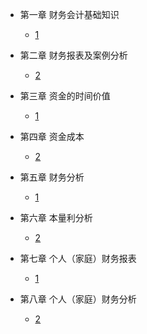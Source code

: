 * 第一章 财务会计基础知识
  * [1](pages/Index.md)


* 第二章 财务报表及案例分析
  * [2](pages/Index.md)


* 第三章 资金的时间价值
  * [1](pages/Index.md)


* 第四章 资金成本
  * [2](pages/Index.md)


* 第五章 财务分析
  * [1](pages/Index.md)


* 第六章 本量利分析
  * [2](pages/Index.md)


* 第七章 个人（家庭）财务报表
  * [1](pages/Index.md)


* 第八章 个人（家庭）财务分析
  * [2](pages/Index.md)



